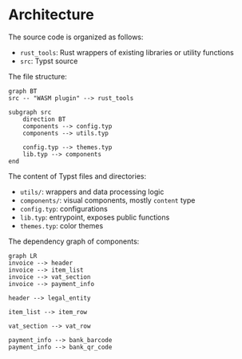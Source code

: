 # Architecture

The source code is organized as follows:

- `rust_tools`: Rust wrappers of existing libraries or utility functions
- `src`: Typst source

The file structure:

```mermaid
graph BT
src -- "WASM plugin" --> rust_tools

subgraph src
    direction BT
    components --> config.typ
    components --> utils.typ
    
    config.typ --> themes.typ
    lib.typ --> components
end
```

The content of Typst files and directories:

- `utils/`: wrappers and data processing logic
- `components/`: visual components, mostly `content` type
- `config.typ`: configurations
- `lib.typ`: entrypoint, exposes public functions
- `themes.typ`: color themes

The dependency graph of components:

```mermaid
graph LR
invoice --> header
invoice --> item_list
invoice --> vat_section
invoice --> payment_info

header --> legal_entity

item_list --> item_row

vat_section --> vat_row

payment_info --> bank_barcode
payment_info --> bank_qr_code
```

